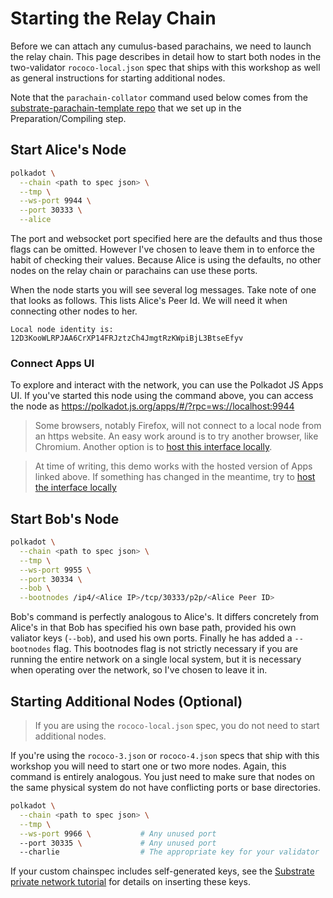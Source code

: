 # Starting the Relay Chain

Before we can attach any cumulus-based parachains, we need to launch the relay chain. This page
describes in detail how to start both nodes in the two-validator `rococo-local.json` spec that
ships with this workshop as well as general instructions for starting additional nodes.

Note that the `parachain-collator` command used below comes from the [substrate-parachain-template repo](https://github.com/substrate-developer-hub/substrate-parachain-template/)
that we set up in the Preparation/Compiling step.

## Start Alice's Node

```bash
polkadot \
  --chain <path to spec json> \
  --tmp \
  --ws-port 9944 \
  --port 30333 \
  --alice
```

The port and websocket port specified here are the defaults and thus those flags can be omitted.
However I've chosen to leave them in to enforce the habit of checking their values. Because Alice is
using the defaults, no other nodes on the relay chain or parachains can use these ports.

When the node starts you will see several log messages. Take note of one that looks as follows. This
lists Alice's Peer Id. We will need it when connecting other nodes to her.

```
Local node identity is: 12D3KooWLRPJAA6CrXP14FRJztzCh4JmgtRzKWpiBjL3BtseEfyv
```

### Connect Apps UI

To explore and interact with the network, you can use the Polkadot JS Apps UI. If you've started
this node using the command above, you can access the node as
https://polkadot.js.org/apps/#/?rpc=ws://localhost:9944

> Some browsers, notably Firefox, will not connect to a local node from an https website. An easy
> work around is to try another browser, like Chromium. Another option is to
> [host this interface locally](https://github.com/polkadot-js/apps#development).

> At time of writing, this demo works with the hosted version of Apps linked above. If something has
> changed in the meantime, try to
> [host the interface locally](https://github.com/polkadot-js/apps#development)

## Start Bob's Node

```bash
polkadot \
  --chain <path to spec json> \
  --tmp \
  --ws-port 9955 \
  --port 30334 \
  --bob \
  --bootnodes /ip4/<Alice IP>/tcp/30333/p2p/<Alice Peer ID>
```

Bob's command is perfectly analogous to Alice's. It differs concretely from Alice's in that Bob has
specified his own base path, provided his own valiator keys (`--bob`), and used his own ports.
Finally he has added a `--bootnodes` flag. This bootnodes flag is not strictly necessary if you are
running the entire network on a single local system, but it is necessary when operating over the
network, so I've chosen to leave it in.

## Starting Additional Nodes (Optional)

> If you are using the `rococo-local.json` spec, you do not need to start additional nodes.

If you're using the `rococo-3.json` or `rococo-4.json` specs that ship with this workshop you will
need to start one or two more nodes. Again, this command is entirely analogous. You just need to
make sure that nodes on the same physical system do not have conflicting ports or base directories.

```bash
polkadot \
  --chain <path to spec json> \
  --tmp \
  --ws-port 9966 \           # Any unused port
  --port 30335 \             # Any unused port
  --charlie                  # The appropriate key for your validator
```

If your custom chainspec includes self-generated keys, see the
[Substrate private network tutorial](https://substrate.dev/docs/en/tutorials/start-a-private-network/customchain#add-keys-to-keystore)
for details on inserting these keys.
